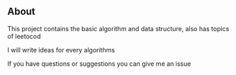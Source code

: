 ## About
This project contains the basic algorithm and data structure, also has topics of leetocod 

I will write ideas for every algorithms

If you have questions or suggestions you can give me an issue 



